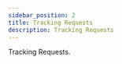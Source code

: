```yaml
---
sidebar_position: 2
title: Tracking Requests
description: Tracking Requests
---
```

Tracking Requests.

